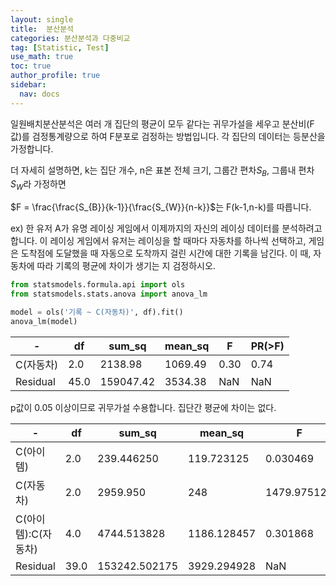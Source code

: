 ```yaml
---
layout: single
title:  분산분석
categories: 분산분석과 다중비교
tag: [Statistic, Test]
use_math: true
toc: true
author_profile: true
sidebar:
  nav: docs
---
```


일원배치분산분석은 여러 개 집단의 평균이 모두 같다는 귀무가설을 세우고 분산비(F값)를 검정통계량으로 하여 F분포로 검정하는 방법입니다. 각 집단의 데이터는 등분산을 가정합니다.

더 자세히 설명하면, k는 집단 개수, n은 표본 전체 크기, 그룹간 편차$S_{B}$, 그룹내 편차$S_{W}$라 가정하면

$F = \frac{\frac{S_{B}}{k-1}}{\frac{S_{W}}{n-k}}$는 F(k-1,n-k)를 따릅니다.

ex)
한 유저 A가 유명 레이싱 게임에서 이제까지의 자신의 레이싱 데이터를 분석하려고 합니다. 이 레이싱 게임에서 유저는 레이싱을 할 때마다 자동차를 하나씩 선택하고, 게임은 도착점에 도달했을 때 자동으로 도착까지 걸린 시간에 대한 기록을 남긴다. 이 때, 자동차에 따라 기록의 평균에 차이가 생기는 지 검정하시오.

```python
from statsmodels.formula.api import ols
from statsmodels.stats.anova import anova_lm

model = ols('기록 ~ C(자동차)', df).fit()
anova_lm(model)
```

|-|df|sum_sq|mean_sq|F|PR(&gt;F\)|
|---|---|---|---|---|---|
|C(자동차)|2.0|2138.98|1069.49|0.30|0.74|
|Residual|45.0|159047.42|3534.38|NaN|NaN|

p값이 0.05 이상이므로 귀무가설 수용합니다. 집단간 평균에 차이는 없다.





|-|df|sum_sq|mean_sq|F|PR(>F)|
|-|-|-|-|-|-|
|C(아이템)|2.0|239.446250|119.723125|0.030469|0.970013|
|C(자동차)|2.0|2959.950|248|1479.975124|0.376652|0.688624|
|C(아이템):C(자동차)|4.0|4744.513828|1186.128457|0.301868|0.874929|
|Residual|39.0|153242.502175|3929.294928|NaN|NaN|
